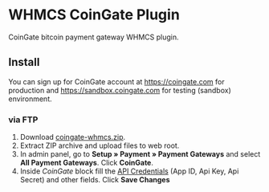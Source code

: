 # WHMCS CoinGate Plugin

CoinGate bitcoin payment gateway WHMCS plugin.

## Install

You can sign up for CoinGate account at https://coingate.com for production and https://sandbox.coingate.com for testing (sandbox) environment.

### via FTP

1. Download [coingate-whmcs.zip](https://github.com/coingate/whmcs-plugin/releases/download/v1.0.0/coingate-whmcs.zip).
2. Extract ZIP archive and upload files to web root.
3. In admin panel, go to **Setup » Payment » Payment Gateways** and select **All Payment Gateways**. Click **CoinGate**.
4. Inside *CoinGate* block fill the [API Credentials](http://support.coingate.com/knowledge_base/topics/how-can-i-create-coingate-api-credentials) (App ID, Api Key, Api Secret) and other fields. Click **Save Changes**

